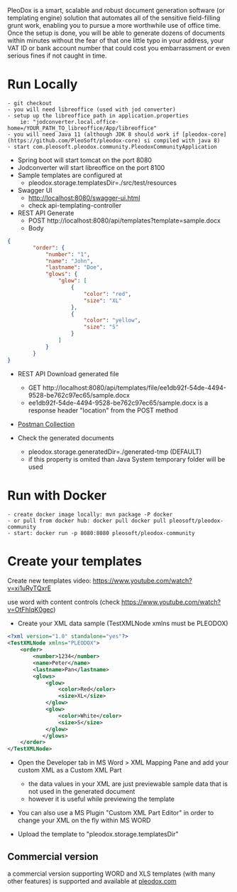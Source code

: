 
PleoDox is a smart, scalable and robust document generation software (or templating engine) solution that automates all of the sensitive field-filling grunt work, enabling you to pursue a more worthwhile use of office time. 
Once the setup is done, you will be able to generate dozens of documents within minutes without the fear of that one little typo in your address, your VAT ID or bank account number that could cost you embarrassment or even serious fines if not caught in time.

# Run Locally
	- git checkout
	- you will need libreoffice (used with jod converter)
	- setup up the libreoffice path in application.properties
		ie: "jodconverter.local.office-home=/YOUR_PATH_TO_libreoffice/App/libreoffice"
	- you will need Java 11 (although JDK 8 should work if [pleodox-core](https://github.com/PleoSoft/pleodox-core) si compiled with java 8)
	- start com.pleosoft.pleodox.community.PleodoxCommunityApplication

- Spring boot will start tomcat on the port 8080
- Jodconverter will start libreoffice on the port 8100
- Sample templates are configured at 
	- pleodox.storage.templatesDir=./src/test/resources
- Swagger UI 
	- [http://localhost:8080/swagger-ui.html](http://localhost:8080/swagger-ui.html)
	- check api-templating-controller
- REST API Generate
	- POST http://localhost:8080/api/templates?template=sample.docx
	- Body
``` json
{
		"order": {
			"number": "1",
			"name": "John",
			"lastname": "Doe",
			"glows": {
				"glow": [
					{
						"color": "red",
						"size": "XL"
					},
					{
						"color": "yellow",
						"size": "S"
					}
				]
			}
		}
}
```
- REST API Download generated file
	-  GET http://localhost:8080/api/templates/file/ee1db92f-54de-4494-9528-be762c97ec65/sample.docx
	- ee1db92f-54de-4494-9528-be762c97ec65/sample.docx is a response header "location" from the POST method


- [Postman Collection](./PleoDox-Community.postman_collection.json)
	
- Check the generated documents
	- pleodox.storage.generatedDir=./generated-tmp (DEFAULT)
	- if this property is omited than Java System temporary folder will be used

# Run with Docker
	- create docker image locally: mvn package -P docker
	- or pull from docker hub: docker pull docker pull pleosoft/pleodox-community
	- start: docker run -p 8080:8080 pleosoft/pleodox-community

# Create your templates
Create new templates video: https://www.youtube.com/watch?v=xi1uRyTQxrE

use word with content controls (check https://www.youtube.com/watch?v=OtFhIqK0gec)

- Create your XML data sample (TestXMLNode xmlns must be PLEODOX)
``` xml
<?xml version="1.0" standalone="yes"?>
<TestXMLNode xmlns="PLEODOX">
	<order>
        <number>1234</number>
		<name>Peter</name>
		<lastname>Pan</lastname>
		<glows>
			<glow>
				<color>Red</color>
				<size>XL</size>
			</glow>			
			<glow>
				<color>White</color>
				<size>S</size>
			</glow>
           </glows>
	</order>
</TestXMLNode>
```
- Open the Developer tab in MS Word > XML Mapping Pane and add your custom XML as a Custom XML Part
	- the data values in your XML are just previewable sample data that is not used in the generated document
	- however it is useful while previewing the template

- You can also use a MS Plugin "Custom XML Part Editor" in order to change your XML on the fly within MS WORD
- Upload the template to "pleodox.storage.templatesDir"

Commercial version
---
a commercial version supporting WORD and XLS templates (with many other features) is supported and available at [pleodox.com](https://pleodox.com)
